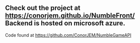 ## Check out the project at https://conorjem.github.io/NumbleFront/ Backend is hosted on microsoft azure.

Code found at https://github.com/ConorJEM/NumbleGameAPI
